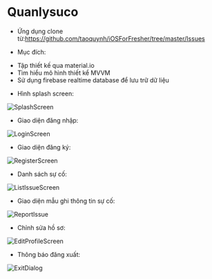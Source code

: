 # Quanlysuco
 - Ứng dụng clone từ:https://github.com/taoquynh/iOSForFresher/tree/master/Issues
 + Mục đích:
 - Tập thiết kế qua material.io
 - Tìm hiểu mô hình thiết kể MVVM
 - Sử dụng firebase realtime database để lưu trữ dữ liệu
 
 + Hình splash screen:
 
 ![SplashScreen](https://user-images.githubusercontent.com/46775686/83610487-b2709480-a5a9-11ea-9a57-d5c78deb5ac8.PNG)
 + Giao diện đăng nhập:

![LoginScreen](https://user-images.githubusercontent.com/46775686/83611369-12b40600-a5ab-11ea-86d3-a53db78d8abd.PNG)
+ Giao diện đăng ký:

![RegisterScreen](https://user-images.githubusercontent.com/46775686/83611453-2eb7a780-a5ab-11ea-82ac-28fdc4fd9671.PNG)
+ Danh sách sự cố:

![ListIssueScreen](https://user-images.githubusercontent.com/46775686/83611526-4a22b280-a5ab-11ea-910f-22b47e612e9e.PNG)
+ Giao diện mẫu ghi thông tin sự cố:

![ReportIssue](https://user-images.githubusercontent.com/46775686/83611614-6aeb0800-a5ab-11ea-9146-fe8c720ddf2f.PNG)
+ Chỉnh sửa hồ sơ:

![EditProfileScreen](https://user-images.githubusercontent.com/46775686/83611737-9b32a680-a5ab-11ea-839a-d19d423d403a.PNG)
+ Thông báo đăng xuất:

![ExitDialog](https://user-images.githubusercontent.com/46775686/83611669-7fc79b80-a5ab-11ea-93c8-c4cf3db62ea9.PNG)
